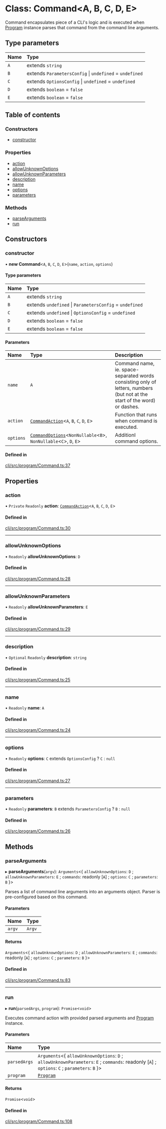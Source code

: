 # Class: Command<A, B, C, D, E\>

Command encapsulates piece of a CLI's logic and is executed when [Program](Program.md) instance
parses that command from the command line arguments.

## Type parameters

| Name | Type                                                    |
| :--- | :------------------------------------------------------ |
| `A`  | extends `string`                                        |
| `B`  | extends `ParametersConfig` \| `undefined` = `undefined` |
| `C`  | extends `OptionsConfig` \| `undefined` = `undefined`    |
| `D`  | extends `boolean` = `false`                             |
| `E`  | extends `boolean` = `false`                             |

## Table of contents

### Constructors

- [constructor](Command.md#constructor)

### Properties

- [action](Command.md#action)
- [allowUnknownOptions](Command.md#allowunknownoptions)
- [allowUnknownParameters](Command.md#allowunknownparameters)
- [description](Command.md#description)
- [name](Command.md#name)
- [options](Command.md#options)
- [parameters](Command.md#parameters)

### Methods

- [parseArguments](Command.md#parsearguments)
- [run](Command.md#run)

## Constructors

### constructor

• **new Command**<`A`, `B`, `C`, `D`, `E`\>(`name`, `action`, `options`)

#### Type parameters

| Name | Type                                                    |
| :--- | :------------------------------------------------------ |
| `A`  | extends `string`                                        |
| `B`  | extends `undefined` \| `ParametersConfig` = `undefined` |
| `C`  | extends `undefined` \| `OptionsConfig` = `undefined`    |
| `D`  | extends `boolean` = `false`                             |
| `E`  | extends `boolean` = `false`                             |

#### Parameters

| Name      | Type                                                                                                 | Description                                                                                                               |
| :-------- | :--------------------------------------------------------------------------------------------------- | :------------------------------------------------------------------------------------------------------------------------ |
| `name`    | `A`                                                                                                  | Command name, ie. space-separated words consisting only of letters, numbers (but not at the start of the word) or dashes. |
| `action`  | [`CommandAction`](../README.md#commandaction)<`A`, `B`, `C`, `D`, `E`\>                              | Function that runs when command is executed.                                                                              |
| `options` | [`CommandOptions`](../README.md#commandoptions)<`NonNullable`<`B`\>, `NonNullable`<`C`\>, `D`, `E`\> | Additionl command options.                                                                                                |

#### Defined in

[cli/src/program/Command.ts:37](https://github.com/jakubmazanec/js-tools/blob/dbf0e41/packages/cli/src/program/Command.ts#L37)

## Properties

### action

• `Private` `Readonly` **action**: [`CommandAction`](../README.md#commandaction)<`A`, `B`, `C`, `D`,
`E`\>

#### Defined in

[cli/src/program/Command.ts:30](https://github.com/jakubmazanec/js-tools/blob/dbf0e41/packages/cli/src/program/Command.ts#L30)

---

### allowUnknownOptions

• `Readonly` **allowUnknownOptions**: `D`

#### Defined in

[cli/src/program/Command.ts:28](https://github.com/jakubmazanec/js-tools/blob/dbf0e41/packages/cli/src/program/Command.ts#L28)

---

### allowUnknownParameters

• `Readonly` **allowUnknownParameters**: `E`

#### Defined in

[cli/src/program/Command.ts:29](https://github.com/jakubmazanec/js-tools/blob/dbf0e41/packages/cli/src/program/Command.ts#L29)

---

### description

• `Optional` `Readonly` **description**: `string`

#### Defined in

[cli/src/program/Command.ts:25](https://github.com/jakubmazanec/js-tools/blob/dbf0e41/packages/cli/src/program/Command.ts#L25)

---

### name

• `Readonly` **name**: `A`

#### Defined in

[cli/src/program/Command.ts:24](https://github.com/jakubmazanec/js-tools/blob/dbf0e41/packages/cli/src/program/Command.ts#L24)

---

### options

• `Readonly` **options**: `C` extends `OptionsConfig` ? `C` : `null`

#### Defined in

[cli/src/program/Command.ts:27](https://github.com/jakubmazanec/js-tools/blob/dbf0e41/packages/cli/src/program/Command.ts#L27)

---

### parameters

• `Readonly` **parameters**: `B` extends `ParametersConfig` ? `B` : `null`

#### Defined in

[cli/src/program/Command.ts:26](https://github.com/jakubmazanec/js-tools/blob/dbf0e41/packages/cli/src/program/Command.ts#L26)

## Methods

### parseArguments

▸ **parseArguments**(`argv`): `Arguments`<{ `allowUnknownOptions`: `D` ; `allowUnknownParameters`:
`E` ; `commands`: readonly [`A`] ; `options`: `C` ; `parameters`: `B` }\>

Parses a list of command line arguments into an arguments object. Parser is pre-configured based on
this command.

#### Parameters

| Name   | Type   |
| :----- | :----- |
| `argv` | `Argv` |

#### Returns

`Arguments`<{ `allowUnknownOptions`: `D` ; `allowUnknownParameters`: `E` ; `commands`: readonly
[`A`] ; `options`: `C` ; `parameters`: `B` }\>

#### Defined in

[cli/src/program/Command.ts:83](https://github.com/jakubmazanec/js-tools/blob/dbf0e41/packages/cli/src/program/Command.ts#L83)

---

### run

▸ **run**(`parsedArgs`, `program`): `Promise`<`void`\>

Executes command action with provided parsed arguments and [Program](Program.md) instance.

#### Parameters

| Name         | Type                                                                                                                                           |
| :----------- | :--------------------------------------------------------------------------------------------------------------------------------------------- |
| `parsedArgs` | `Arguments`<{ `allowUnknownOptions`: `D` ; `allowUnknownParameters`: `E` ; `commands`: readonly [`A`] ; `options`: `C` ; `parameters`: `B` }\> |
| `program`    | [`Program`](Program.md)                                                                                                                        |

#### Returns

`Promise`<`void`\>

#### Defined in

[cli/src/program/Command.ts:108](https://github.com/jakubmazanec/js-tools/blob/dbf0e41/packages/cli/src/program/Command.ts#L108)
